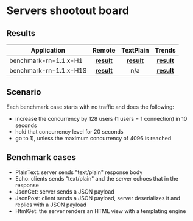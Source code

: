 # Servers shootout board
## Results

| Application  | Remote | TextPlain | Trends |
| ---  | :---: | :---: | :---: |
| benchmark-rn-1.1.x-H1 | [**result**](bench/benchmark-rn-1.1.x-H1/Remote/index.html) | [**result**](bench/benchmark-rn-1.1.x-H1/TextPlain/index.html) | [**result**](bench/benchmark-rn-1.1.x-H1/Trends/index.html) |
| benchmark-rn-1.1.x-H1S | [**result**](bench/benchmark-rn-1.1.x-H1S/Remote/index.html) | n/a | [**result**](bench/benchmark-rn-1.1.x-H1S/Trends/index.html) |

## Scenario

Each benchmark case starts with no traffic and does the following:

- increase the concurrency by 128 users (1 users = 1 connection) in 10 seconds
- hold that concurrency level for 20 seconds
- go to 1), unless the maximum concurrency of 4096 is reached

## Benchmark cases
- PlainText: server sends "text/plain" response body
- Echo: clients sends "text/plain" and the server echoes that in the response
- JsonGet: server sends a JSON payload
- JsonPost: client sends a JSON payload, server deserializes it and replies with a JSON payload
- HtmlGet: the server renders an HTML view with a templating engine
